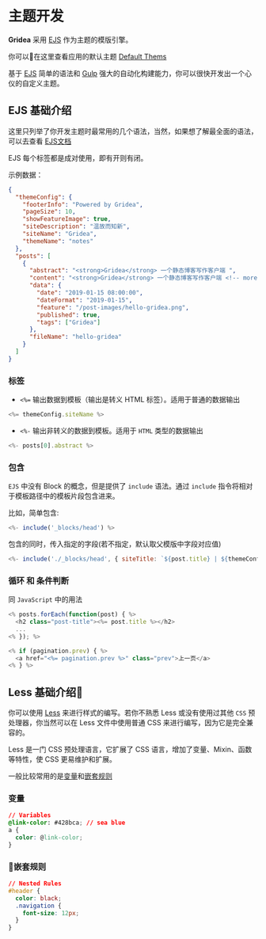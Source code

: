 # 主题开发

**Gridea** 采用 [EJS](https://ejs.bootcss.com/) 作为主题的模版引擎。

你可以在这里查看应用的默认主题 [Default Thems](https://github.com/getgridea/gridea/tree/master/public/default-files/themes)

基于 [EJS](https://ejs.bootcss.com/) 简单的语法和 [Gulp](https://www.gulpjs.com.cn/) 强大的自动化构建能力，你可以很快开发出一个心仪的自定义主题。

## EJS 基础介绍

这里只列举了你开发主题时最常用的几个语法，当然，如果想了解最全面的语法，可以去查看 [EJS文档](https://ejs.bootcss.com/)

EJS 每个标签都是成对使用，即有开则有闭。

示例数据：
``` JSON
{
  "themeConfig": {
    "footerInfo": "Powered by Gridea",
    "pageSize": 10,
    "showFeatureImage": true,
    "siteDescription": "温故而知新",
    "siteName": "Gridea",
    "themeName": "notes"
  },
  "posts": [
    {
      "abstract": "<strong>Gridea</strong> 一个静态博客写作客户端 ",
      "content": "<strong>Gridea</strong> 一个静态博客写作客户端 <!-- more -->↵↵👏 欢迎使用 <strong>Gridea</strong> ！",
      "data": {
        "date": "2019-01-15 08:00:00",
        "dateFormat": "2019-01-15",
        "feature": "/post-images/hello-gridea.png",
        "published": true,
        "tags": ["Gridea"]
      },
      "fileName": "hello-gridea"
    }
  ]
}
```
### 标签
- `<%=` 输出数据到模板（输出是转义 HTML 标签）。适用于普通的数据输出

``` javascript
<%= themeConfig.siteName %>
```

- `<%-` 输出非转义的数据到模板。适用于 `HTML` 类型的数据输出

``` javascript
<%- posts[0].abstract %>
```

### 包含

`EJS` 中没有 Block 的概念，但是提供了 `include` 语法。通过 `include` 指令将相对于模板路径中的模板片段包含进来。

比如，简单包含:
``` javascript
<%- include('_blocks/head') %>
```

包含的同时，传入指定的字段(若不指定，默认取父模版中字段对应值)
``` javascript
<%- include('./_blocks/head', { siteTitle: `${post.title} | ${themeConfig.siteName}` }) %>
```

### 循环 和 条件判断
同 `JavaScript` 中的用法
``` javascript
<% posts.forEach(function(post) { %>
  <h2 class="post-title"><%= post.title %></h2>
  ...
<% }); %>

<% if (pagination.prev) { %>
  <a href="<%= pagination.prev %>" class="prev">上一页</a>
<% } %>
```

## Less 基础介绍
你可以使用 [Less](http://lesscss.cn/) 来进行样式的编写。若你不熟悉 Less 或没有使用过其他 `CSS` 预处理器，你当然可以在 Less 文件中使用普通 CSS 来进行编写，因为它是完全兼容的。

Less 是一门 CSS 预处理语言，它扩展了 CSS 语言，增加了变量、Mixin、函数等特性，使 CSS 更易维护和扩展。

一般比较常用的是[变量](http://lesscss.cn/features/#variables-feature)和[嵌套规则](http://lesscss.cn/features/#features-overview-feature-nested-rules)

### 变量
``` css
// Variables
@link-color: #428bca; // sea blue
a {
  color: @link-color;
}
```
### 嵌套规则
``` css
// Nested Rules
#header {
  color: black;
  .navigation {
    font-size: 12px;
  }
}
```

